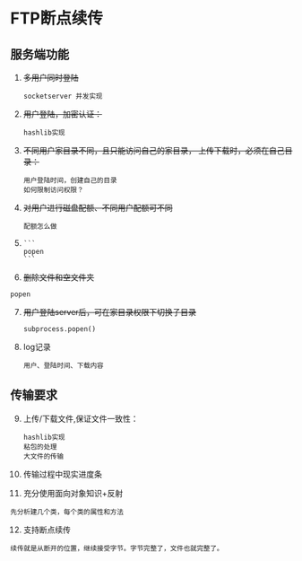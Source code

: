 # FTP断点续传

## 服务端功能
1. ~~多用户同时登陆~~
   ```
   socketserver 并发实现
   ```
2. ~~用户登陆，加密认证：~~
   ```
   hashlib实现
   ```
3. ~~不同用户家目录不同，且只能访问自己的家目录， 上传下载时，必须在自己目录：~~
   ```
   用户登陆时间，创建自己的目录
   如何限制访问权限？
   ```
4. ~~对用户进行磁盘配额、不同用户配额可不同~~
   ```
   配额怎么做
   ```
5. ~~~查看当前目录下文件，新建文件夹~~
   ```
   popen
   ```
6.  ~~删除文件和空文件夹~~
   ```
   popen
   ```
7. ~~用户登陆server后，可在家目录权限下切换子目录~~
   ```
   subprocess.popen()
   ```
8. log记录
   ```
   用户、登陆时间、下载内容
   ```

## 传输要求
9. 上传/下载文件,保证文件一致性：
   ```
   hashlib实现
   粘包的处理
   大文件的传输
   ```
10. 传输过程中现实进度条
   
11. 充分使用面向对象知识+反射
   ```
   先分析建几个类，每个类的属性和方法
   ```
12. 支持断点续传
   ```
   续传就是从断开的位置，继续接受字节。字节完整了，文件也就完整了。
   ```